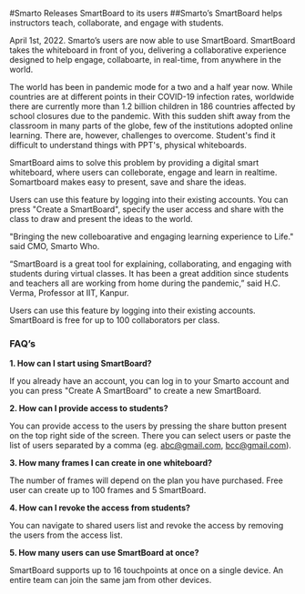 #Smarto Releases SmartBoard to its users
##Smarto’s SmartBoard helps instructors teach, collaborate, and engage with students.

April 1st, 2022. Smarto’s users are now able to use SmartBoard. SmartBoard takes the whiteboard in front of you, delivering a collaborative experience designed to help engage, collaboarte, in real-time, from anywhere in the world.

The world has been in pandemic mode for a two and a half year now. While countries are at different points in their COVID-19 infection rates, worldwide there are currently more than 1.2 billion children in 186 countries affected by school closures due to the pandemic. With this sudden shift away from the classroom in many parts of the globe, few of the institutions adopted online learning. There are, however, challenges to overcome. Student's find it difficult to understand things with PPT's, physical whiteboards.

SmartBoard aims to solve this problem by providing a digital smart whiteboard, where users can colleborate, engage and learn in realtime. Somartboard makes easy to present, save and share the ideas.

Users can use this feature by logging into their existing accounts. You can press "Create a SmartBoard", specify the user access and share with the class to draw and present the ideas to the world.

"Bringing the new colleboarative and engaging learning experience to Life." said CMO, Smarto Who.

“SmartBoard is a great tool for explaining, collaborating, and engaging with students during virtual classes. It has been a great addition since students and teachers all are working from home during the pandemic,” said H.C. Verma, Professor at IIT, Kanpur.

Users can use this feature by logging into their existing accounts. SmartBoard is free for up to 100 collaborators per class.


### FAQ’s

<b>1. How can I start using SmartBoard?</b>

If you already have an account, you can log in to your Smarto account and you can press "Create A SmartBoard" to create a new SmartBoard.

<b>2. How can I provide access to students?</b>

You can provide access to the users by pressing the share button present on the top right side of the screen. There you can select users or paste the list of users separated by a comma (eg. abc@gmail.com, bcc@gmail.com).

<b>3. How many frames I can create in one whiteboard?</b>

The number of frames will depend on the plan you have purchased. Free user can create up to 100 frames and 5 SmartBoard. 

<b>4. How can I revoke the access from students?</b>

 You can navigate to shared users list and revoke the access by removing the users from the access list. 
 
 <b>5. How many users can use SmartBoard at once?</b>
 
SmartBoard supports up to 16 touchpoints at once on a single device. An entire team can join the same jam from other devices.
